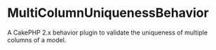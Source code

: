 MultiColumnUniquenessBehavior
=============================

A CakePHP 2.x behavior plugin to validate the uniqueness of multiple columns of a model.
